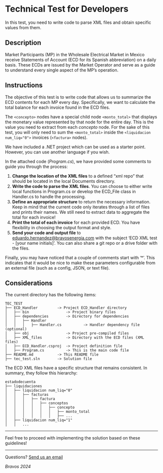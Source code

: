 # Technical Test for Developers
In this test, you need to write code to parse XML files and obtain specific values from them.

## Description
Market Participants (MP) in the Wholesale Electrical Market in Mexico receive Statements of Account (ECD for its Spanish abbreviation) on a daily basis. These ECDs are issued by the Market Operator and serve as a guide to understand every single aspect of the MP’s operation.

## Instructions
The objective of this test is to write code that allows us to summarize the ECD contents for each MP every day. Specifically, we want to calculate the total balance for each invoice found in the ECD files.

The ```<concepto>``` nodes have a special child node ```<monto_total>``` that displays the monetary value represented by that node for the entire day. This is the value you need to extract from each *concepto* node. For the sake of this test, you will only need to sum the ```<monto_total>``` inside the ```<liquidacion num_liq="0">``` invoices (```<factura>``` nodes).

We have included a .NET project which can be used as a starter point. However, you can use another language if you wish.

In the attached code (*Program.cs*), we have provided some comments to guide you through the process:

1. **Change the location of the XML files** to a defined “xml repo” that should be located in the local Documents directory.
2. **Write the code to parse the XML files**. You can choose to either write local functions in Program.cs or develop the ECD_File class in Handler.cs to handle the processing.
3. **Define an appropriate structure** to return the necessary information. Keep in mind that the current code only iterates through a list of files and prints their names. We still need to extract data to aggregate the total for each invoice!
4. **Print the total of each invoice** for each provided ECD. You have flexibility in choosing the output format and style.
5. **Send your code and output file** to eduardo.hernandez@bravosenergia.com with the subject ‘ECD XML test - [your name initials]’. You can also share a git repo or a drive folder with the files.

Finally, you may have noticed that a couple of comments start with ‘*’. This indicates that it would be nice to make these parameters configurable from an external file (such as a config, JSON, or text file).

## Considerations
The current directory has the following items:

    TEC_TEST
    ├── ECD_Handler         -> Project ECD_Handler directory
    │   ├── bin                 -> Project binary files
    │   ├── dependencies        -> Directory for dependencies
    │   │   ├── Handler
    │   │   │   ├── Handler.cs          -> Handler dependency file (optional)
    │   ├── obj                 -> Project pre-compiled files
    │   ├── XML_files           -> Directory with the ECD files (XML files)
    │   ├── ECD_Handler.csproj  -> Project definition file
    │   ├── Program.cs          -> This is the main code file
    ├── README.md           -> This README file
    ├── tec_test.sln        -> Solution file

The ECD XML files have a specific structure that remains consistent. In summary, they follow this hierarchy:

    estadodecuenta
    ├── liquidaciones
    │   ├── liquidacion num_liq="0"
    │   │   ├── facturas
    │   │   │   ├── factura
    │   │   │   │   ├── conceptos
    │   │   │   │   │   ├── concepto
    │   │   │   │   │   │   ├── monto_total
    │   │   │   │   │   │   ├── ...
    │   ├── liquidacion num_liq="1"
    │   │   ...

-------------------
Feel free to proceed with implementing the solution based on these guidelines!


-------------------
Questions? [Send us an email](mailto:eduardo.hernandez@bravosenergia.com?subject=ECD%20XML%20test-Questions)

*Bravos 2024*
